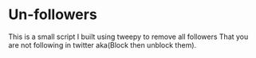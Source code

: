 # Un-followers
This is a small script I built using tweepy to remove     all followers That you are not following in twitter     aka(Block then unblock them).
